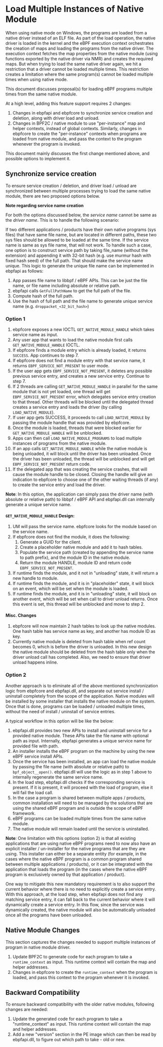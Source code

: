 # Load Multiple Instances of Native Module

When using native mode on Windows, the programs are loaded from a native driver instead of an ELF file. As part of the
load operation, the native driver is loaded in the kernel and the eBPF execution context orchestrates the creation of
maps and loading the programs from the native driver. The execution context fetches the map properties from the native
module (using functions exported by the native driver via NMR) and creates the required maps.
But when trying to load the same native driver again, we hit a restriction that a driver cannot be loaded multiple
times. This restriction creates a limitation where the same program(s) cannot be loaded multiple times when using
native mode.

This document discusses proposal(s) for loading eBPF programs multiple times from the same native module.

At a high level, adding this feature support requires 2 changes:
1. Changes in ebpfapi and ebpfcore to synchronize service creation and deletion, along with driver load and unload.
1. Changes in BPF2C / native module to use "per-instance" map and helper contexts, instead of global contexts.
Similarly, changes in ebpfcore to create the "per-instance" contexts when programs are loaded from native module,
and pass the context to the program whenever the program is invoked.

This document mainly discusses the first change mentioned above, and possible options to implement it.

## Synchronize service creation
To ensure service creation / deletion, and driver load / unload are synchronized between multiple processes trying to
load the same native module, there are two proposed options below.

**Note regarding service name creation**

For both the options discussed below, the *service name* cannot be same as the *driver name*. This is to handle the
following scenario:

If two different applications / products have their own native programs (sys files) that have same file name, but are
located in different paths, these two sys files should be allowed to be loaded at the same time. If the service name is
same as sys file name, that will not work. To handle such a case, one option is to construct service path by taking
file_name (without the extension) and appending it with 32-bit hash (e.g. use murmur hash with fixed hash seed) of the
full path. That should make the service name unique. This logic to generate the unique file name can be implemented in
ebpfapi as follows:
1. App passes file name to libbpf / eBPF APIs. This can be just the file name, or file name including absolute or
relative path.
2. ebpfapi calls `GetFullPathName` to get the full path of the file.
3. Compute hash of the full path.
4. Use the hash of full path and the file name to generate unique service name (e.g. `droppacket_<32_bit_hash>`)

### Option 1

1. ebpfcore exposes a new IOCTL `GET_NATIVE_MODULE_HANDLE` which takes service name as input.
2. Any user app that wants to load the native module first calls `GET_NATIVE_MODULE_HANDLE` IOCTL.
3. If ebpfcore finds a module entry which is already loaded, it returns `SUCCESS`. App continues to step 7.
4. If ebpfcore does not find a module entry with that service name, it returns `EBPF_SERVICE_NOT_PRESENT` to user mode.
5. If the user app gets `EBPF_SERVICE_NOT_PRESENT`, it deletes any possible previous service entry, and creates a new
   service entry. Continue to step 7.
6. If 2 threads are calling `GET_NATIVE_MODULE_HANDLE` in parallel for the same module that is not yet loaded, one
thread will get `EBPF_SERVICE_NOT_PRESENT` error, which delegates service entry creation to that thread. Other threads
will be blocked until the delegated thread creates a service entry and loads the driver (by calling
`LOAD_NATIVE_MODULE`).
7. If user app gets SUCCESS, it proceeds to call `LOAD_NATIVE_MODULE` by passing the module handle that was provided
by ebpfcore.
8. Once the module is loaded, threads that were blocked earlier for `GET_NATIVE_MODULE_HANDLE` will be unblocked.
9. Apps can then call `LOAD_NATIVE_MODULE_PROGRAMS` to load multiple instances of programs from the native module.
10. If an app calls `GET_NATIVE_MODULE_HANDLE` while the native module is being unloaded, it will block until the
driver has been unloaded. Once the driver has been unloaded, the thread will be unblocked and will get
`EBPF_SERVICE_NOT_PRESENT` return code.
11. If the delegated app that was creating the service crashes, that will cause the module handle to be closed. Closing
the handle will give an indication to ebpfcore to choose one of the other waiting threads (if any) to create the service
entry and load the driver.

**Note**: In this option, the application can simply pass the driver name (with absolute or relative path) to libbpf /
eBPF API and ebpfapi.dll can internally generate a unique service name.

#### `GET_NATIVE_MODULE_HANDLE` Design:
1. UM will pass the service name. ebpfcore looks for the module based on the service name.
2. If ebpfcore does not find the module, it does the following:
    1. Generate a GUID for the client.
    2. Create a placeholder native module and add it to hash tables.
    3. Populate the service path (created by appending the service name to path prefix), and the module ID in the
    native module.
    4. Return the module HANDLE, module ID and return code `EBPF_SERVICE_NOT_PRESENT`.
3. If runtime finds the module, and it not in "unloading" state, it will return a new handle to module.
4. If runtime finds the module, and it is in "placeholder" state, it will block on an event, which will be set when the
module is loaded.
5. If runtime finds the module, and it is in "unloading" state, it will block on another event, which will be set when
call to driver unload returns. Once this event is set, this thread will be unblocked and move to step 2.

#### Misc. Changes
1. ebpfcore will now maintain 2 hash tables to look up the native modules. One hash table has service name as key, and
another has module ID as key.
2. Currently native module is deleted from hash table when ref count becomes 0, which is before the driver is unloaded.
In this new design the native module should be deleted from the hash table only when the driver unload call has
completed. Also, we need to ensure that driver unload happens inline.

### Option 2
Another approach is to eliminate all of the above mentioned synchronization logic from ebpfcore and ebpfapi.dll, and
separate out service install / uninstall completely from the scope of the application. Native modules will be installed
by some installer that installs the native module on the system. Once that is done, programs can be loaded / unloaded
multiple times, without the need of install / uninstall of service entries.

A typical workflow in this option will be like the below:

1. ebpfapi.dll provides two new APIs to install and uninstall service for a provided native module. These APIs take the
file name with optional path as input. Internally, ebpfapi generates a unique service name for provided file with path.
2. An installer installs the eBPF program on the machine by using the new eBPF service install APIs.
3. Once the service has been installed, an app can load the native module by passing the file name (with absolute or
relative path) to `bpf_object__open()`. ebpfapi.dll will use the logic as in step 1 above to internally regenerate the
same service name.
4. In the load step, ebpfapi.dll checks if the corresponding service is present. If it is present, it will proceed with
the load of program, else it will fail the load call.
5. In the case a program is shared between multiple apps / products, common installation will need to be managed by the
solutions that are using the shared eBPF program and is outside the scope of eBPF framework.
6. eBPF programs can be loaded multiple times from the same native module.
7. The native module will remain loaded until the service is uninstalled.


**Note**:
One limitation with this options (option 2) is that all existing applications that are using native eBPF programs need
to now also have an explicit installer / un-installer for the native programs that are they are using. This installer
can either be a separate entity (for example, in the cases where the native eBPF program is a common program shared
between multiple applications / products), or it can be integrated with the application that loads the program (in the
cases where the native eBPF program is exclusively owned by that application / product).

One way to mitigate this new mandatory requirement is to also support the current behavior where there is no need to
explicitly create a service entry. With this approach, at the load step, when ebpfapi does not find any matching service
entry, it can fall back to the current behavior where it will dynamically create a service entry. In this flow, since the
service was dynamically created, the native module will also be automatically unloaded once all the programs have been
unloaded.

## Native Module Changes
This section captures the changes needed to support multiple instances of program in native module driver.

1. Update BPF2C to generate code for each program to take a `runtime_context` as input. This runtime context will
contain the map and helper addresses.
2. Changes in ebpfcore to create the `runtime_context` when the program is loaded, and pass this context to the
program whenever it is invoked.

## Backward Compatibility
To ensure backward compatibility with the older native modules, following changes are needed:

1. Update the generated code for each program to take a "runtime_context" as input. This runtime context will contain the map and helper addresses.
2. Add a new "version" section in the PE image which can then be read by ebpfapi.dll, to figure out which path to take - old or new.
